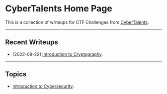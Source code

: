 # CyberTalents Home Page

This is a collection of writeups for CTF Challenges from [CyberTalents](https://cybertalents.com/).

---

## Recent Writeups

- [2022-09-22] [Introduction to Cryptography](./Introduction-to-Cybersecurity/lesson-25.md).

---

## Topics

- [Introduction to Cybersecurity](./Introduction-to-Cybersecurity/README.md).
